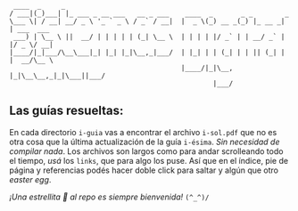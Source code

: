  ```
  ____  _     _                           
/ ___|(_)___| |_ ___ _ __ ___   __ _ ___    ____  _       _ _        _           
\___ \| / __| __/ _ \ '_ ` _ \ / _` / __|  |  _ \(_) __ _(_) |_ __ _| | ___  ___ 
  ___) | \__ \ ||  __/ | | | | | (_| \__ \  | | | | |/ _` | | __/ _` | |/ _ \/ __|
|____/|_|___/\__\___|_| |_| |_|\__,_|___/  | |_| | | (_| | | || (_| | |  __/\__ \
                                            |____/|_|\__, |_|\__\__,_|_|\___||___/
                                                    |___/                        
```

## Las guías resueltas:

En cada directorio `i-guia` vas a encontrar el archivo `i-sol.pdf` que no es otra cosa que la última actualización de la guía `i-ésima`. _Sin necesidad de compilar nada_.
Los archivos son largos como para andar scrolleando todo el tiempo, *usá* los `links`, que para algo los puse. Así que en el índice, pie de página y referencias podés hacer doble click para saltar
y algún que otro _easter egg_.

_¡Una estrellita 🌟 al repo es siempre bienvenida!_
`(^_^)/`
